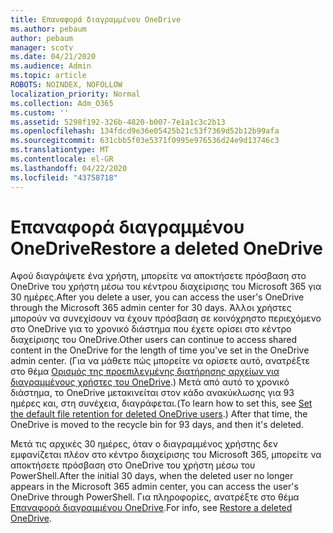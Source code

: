 ```yaml
---
title: Επαναφορά διαγραμμένου OneDrive
ms.author: pebaum
author: pebaum
manager: scotv
ms.date: 04/21/2020
ms.audience: Admin
ms.topic: article
ROBOTS: NOINDEX, NOFOLLOW
localization_priority: Normal
ms.collection: Adm_O365
ms.custom: ''
ms.assetid: 5298f192-326b-4820-b007-7e1a1c3c2b13
ms.openlocfilehash: 134fdcd9e36e05425b21c53f7369d52b12b99afa
ms.sourcegitcommit: 631cbb5f03e5371f0995e976536d24e9d13746c3
ms.translationtype: MT
ms.contentlocale: el-GR
ms.lasthandoff: 04/22/2020
ms.locfileid: "43758718"
---
```

# <a name="restore-a-deleted-onedrive"></a><span data-ttu-id="77e7e-102">Επαναφορά διαγραμμένου OneDrive</span><span class="sxs-lookup"><span data-stu-id="77e7e-102">Restore a deleted OneDrive</span></span>

<span data-ttu-id="77e7e-103">Αφού διαγράψετε ένα χρήστη, μπορείτε να αποκτήσετε πρόσβαση στο OneDrive του χρήστη μέσω του κέντρου διαχείρισης του Microsoft 365 για 30 ημέρες.</span><span class="sxs-lookup"><span data-stu-id="77e7e-103">After you delete a user, you can access the user's OneDrive through the Microsoft 365 admin center for 30 days.</span></span> <span data-ttu-id="77e7e-104">Άλλοι χρήστες μπορούν να συνεχίσουν να έχουν πρόσβαση σε κοινόχρηστο περιεχόμενο στο OneDrive για το χρονικό διάστημα που έχετε ορίσει στο κέντρο διαχείρισης του OneDrive.</span><span class="sxs-lookup"><span data-stu-id="77e7e-104">Other users can continue to access shared content in the OneDrive for the length of time you've set in the OneDrive admin center.</span></span> <span data-ttu-id="77e7e-105">(Για να μάθετε πώς μπορείτε να ορίσετε αυτό, ανατρέξτε στο θέμα [Ορισμός της προεπιλεγμένης διατήρησης αρχείων για διαγραμμένους χρήστες του OneDrive](https://go.microsoft.com/fwlink/?linkid=874267).) Μετά από αυτό το χρονικό διάστημα, το OneDrive μετακινείται στον κάδο ανακύκλωσης για 93 ημέρες και, στη συνέχεια, διαγράφεται.</span><span class="sxs-lookup"><span data-stu-id="77e7e-105">(To learn how to set this, see [Set the default file retention for deleted OneDrive users](https://go.microsoft.com/fwlink/?linkid=874267).) After that time, the OneDrive is moved to the recycle bin for 93 days, and then it's deleted.</span></span>
  
<span data-ttu-id="77e7e-106">Μετά τις αρχικές 30 ημέρες, όταν ο διαγραμμένος χρήστης δεν εμφανίζεται πλέον στο κέντρο διαχείρισης του Microsoft 365, μπορείτε να αποκτήσετε πρόσβαση στο OneDrive του χρήστη μέσω του PowerShell.</span><span class="sxs-lookup"><span data-stu-id="77e7e-106">After the initial 30 days, when the deleted user no longer appears in the Microsoft 365 admin center, you can access the user's OneDrive through PowerShell.</span></span> <span data-ttu-id="77e7e-107">Για πληροφορίες, ανατρέξτε στο θέμα [Επαναφορά διαγραμμένου OneDrive](https://go.microsoft.com/fwlink/?linkid=874269).</span><span class="sxs-lookup"><span data-stu-id="77e7e-107">For info, see [Restore a deleted OneDrive](https://go.microsoft.com/fwlink/?linkid=874269).</span></span>
  

